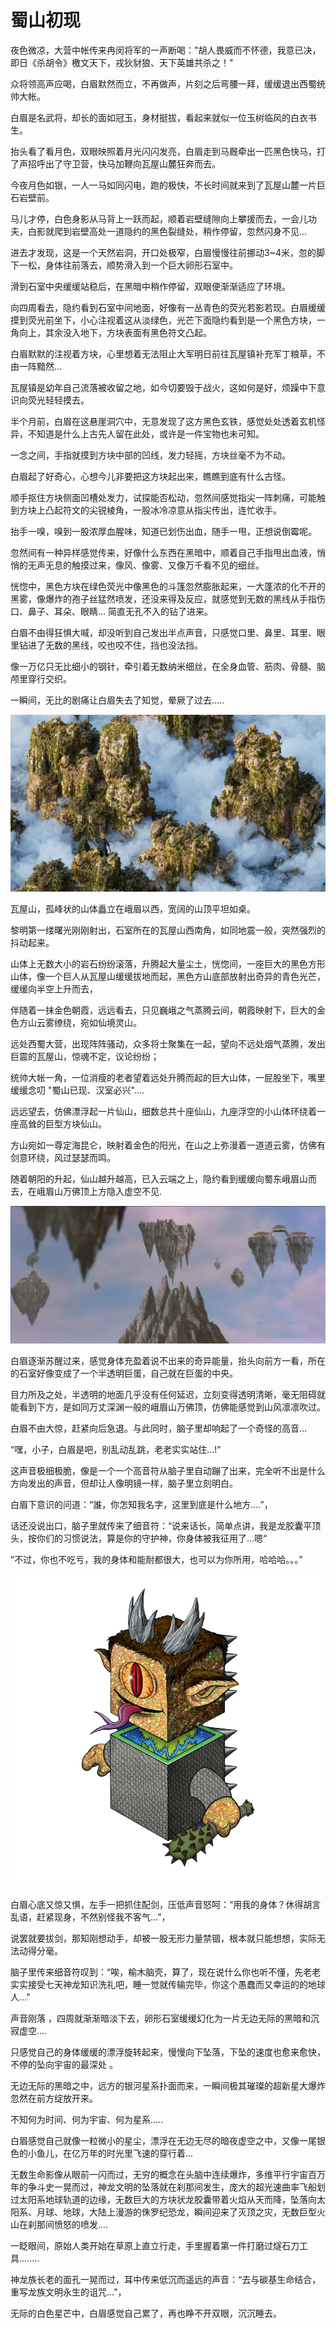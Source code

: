 # 蜀山初现

夜色微凉，大营中帐传来冉闵将军的一声断喝："胡人畏威而不怀德，我意已决，即日《杀胡令》檄文天下，戎狄豺狼、天下英雄共杀之！"

众将领高声应喝，白眉默然而立，不再做声，片刻之后弯腰一拜，缓缓退出西蜀统帅大帐。

白眉是名武将，却长的面如冠玉，身材挺拔，看起来就似一位玉树临风的白衣书生。

抬头看了看月色，双眼映照着月光闪闪发亮，白眉走到马厩牵出一匹黑色快马，打了声招呼出了守卫营，快马加鞭向瓦屋山麓狂奔而去。

今夜月色如银，一人一马如同闪电，跑的极快，不长时间就来到了瓦屋山麓一片巨石岩壁前。

马儿才停，白色身影从马背上一跃而起，顺着岩壁缝隙向上攀援而去，一会儿功夫，白影就爬到岩壁高处一道隐约的黑色裂缝处，稍作停留，忽然闪身不见...

进去才发现，这是一个天然岩洞，开口处极窄，白眉慢慢往前挪动3\~4米，忽的脚下一松，身体往前落去，顺势滑入到一个巨大卵形石室中。

滑到石室中央缓缓站稳后，在黑暗中稍作停留，双眼便渐渐适应了环境。

向四周看去，隐约看到石室中间地面，好像有一丛青色的荧光若影若现。白眉缓缓摸到荧光前坐下，小心注视着这从淡绿色，光芒下面隐约看到是一个黑色方块，一角向上，其余没入地下，方块表面有黑色符文凸起。

白眉默默的注视着方块，心里想着无法阻止大军明日前往瓦屋镇补充军丁粮草，不由一阵黯然...

瓦屋镇是幼年自己流落被收留之地，如今切要毁于战火，这如何是好，烦躁中下意识向荧光轻轻摸去。

半个月前，白眉在这悬崖洞穴中，无意发现了这方黑色玄铁，感觉处处透着玄机怪异，不知道是什么上古先人留在此处，或许是一件宝物也未可知。

一念之间，手指就摸到方块中部的凹线，发力轻摇，方块丝毫不为不动。

白眉起了好奇心，心想今儿非要把这方块起出来，瞧瞧到底有什么古怪。

顺手抠住方块侧面凹槽处发力，试探能否松动，忽然间感觉指尖一阵刺痛，可能触到方块上凸起符文的尖锐棱角，一股冰冷凉意从指尖传出，连忙收手。

抬手一嗅，嗅到一股浓厚血腥味，知道已划伤出血，随手一甩，正想说倒霉呢。

忽然间有一种异样感觉传来，好像什么东西在黑暗中，顺着自己手指甩出血液，悄悄的无声无息的触摸过来，像风、像雾、又像万千看不见的细丝。

恍惚中，黑色方块在绿色荧光中像黑色的斗篷忽然膨胀起来，一大蓬浓的化不开的黑雾，像爆炸的孢子丝猛然喷发，还没来得及反应，就感觉到无数的黑线从手指伤口、鼻子、耳朵、眼睛... 简直无孔不入的钻了进来。

白眉不由得狂惧大喊，却没听到自己发出半点声音，只感觉口里、鼻里、耳里、眼里钻进了无数的黑线，咬也咬不住，挡也没法挡。

像一万亿只无比细小的钢针，牵引着无数纳米细丝，在全身血管、筋肉、骨髓、脑颅里穿行交织。

一瞬间，无比的剧痛让白眉失去了知觉，晕厥了过去.....

![](../.gitbook/assets/仙山.jpeg)

瓦屋山，孤峰状的山体矗立在峨眉以西，宽阔的山顶平坦如桌。

黎明第一缕曙光刚刚射出，石室所在的瓦屋山西南角，如同地震一般，突然强烈的抖动起来。

山体上无数大小的岩石纷纷滚落，升腾起大量尘土，恍惚间，一座巨大的黑色方形山体，像一个巨人从瓦屋山缓缓拔地而起，黑色方山底部放射出奇异的青色光芒，缓缓向半空上升而去，

伴随着一抹金色朝霞，远远看去，只见巍峨之气蒸腾云间，朝霞映射下，巨大的金色方山云雾缭绕，宛如仙境灵山。

远处西蜀大营，出现阵阵骚动，众多将士聚集在一起，望向不远处烟气蒸腾，发出巨震的瓦屋山，惊魂不定，议论纷纷；

统帅大帐一角，一位消瘦的老者望着远处升腾而起的巨大山体，一屁股坐下，嘴里缓缓念叨 "蜀山已现、汉室必兴"....

远远望去，仿佛漂浮起一片仙山，细数总共十座仙山，九座浮空的小山体环绕着一座高耸的巨型方块仙山。&#x20;

方山宛如一尊定海昆仑，映射着金色的阳光，在山之上弥漫着一道道云雾，仿佛有剑意环绕，风过瑟瑟而鸣。

随着朝阳的升起，仙山越升越高，已入云端之上，隐约看到缓缓向蜀东峨眉山而去，在峨眉山万佛顶上方隐入虚空不见.

![蜀山浮空造，落地蜀山崩                                    ](../.gitbook/assets/1000.jpeg)

白眉逐渐苏醒过来，感觉身体充盈着说不出来的奇异能量，抬头向前方一看，所在的石室好像变成了一个半透明巨蛋，自己就在巨蛋的中央。

目力所及之处，半透明的地面几乎没有任何延迟，立刻变得透明清晰，毫无阻碍就能看到下方，是如同万丈深渊一般的峨眉山万佛顶，仿佛能感觉到山风凛凛吹过。

白眉不由大惊，赶紧向后急退。与此同时，脑子里却响起了一个奇怪的高音...

“嘿，小子，白眉是吧，别乱动乱跳，老老实实站住...!”

这声音极细极脆，像是一个一个高音符从脑子里自动蹦了出来，完全听不出是什么方向发出的声音，但却让人像明镜一样，脑子里立刻明白。

白眉下意识的问道：“誰，你怎知我名字，这里到底是什么地方....”，&#x20;

话还没说出口，脑子里就传来了细音符：“说来话长，简单点讲，我是龙胶囊平顶头，按你们的习惯说法，算是你的守护神，你身体被我征用了...嗯“

”不过，你也不吃亏，我的身体和能耐都很大，也可以为你所用，哈哈哈。。。”

![ 蜀山DC-平顶头](../.gitbook/assets/1.png)

白眉心底又惊又惧，左手一把抓住配剑，压低声音怒呵：“用我的身体？休得胡言乱语，赶紧现身，不然别怪我不客气...”，

说罢就要拔剑，那知刚想动手，却被一股无形力量禁锢，根本就只能想想，实际无法动得分毫。

脑子里传来细音符叹到：“唉，榆木脑壳，算了，现在说什么你也听不懂，先老老实实接受七天神龙知识洗礼吧，睡一觉就传输完毕，你这个愚蠢而又幸运的的地球人...”

声音刚落 ，四周就渐渐暗淡下去，卵形石室缓缓幻化为一片无边无际的黑暗和沉寂虚空....

只感觉自己的身体缓缓的漂浮旋转起来，慢慢向下坠落，下坠的速度也愈来愈快，不停的坠向宇宙的最深处 。

无边无际的黑暗之中，远方的银河星系扑面而来，一瞬间极其璀璨的超新星大爆炸忽然在前方绽放开来。

不知何为时间、何为宇宙、何为星系.....&#x20;

白眉感觉自己就像一粒微小的星尘，漂浮在无边无尽的暗夜虚空之中，又像一尾银色的小鱼儿，在亿万年的时光里飞速的穿行着...

无数生命影像从眼前一闪而过，无穷的概念在头脑中连续爆炸，多维平行宇宙百万年的争斗史一晃而过，神龙文明的坠落就在刹那间发生，庞大的超光速曲率飞船划过太阳系地球轨道的边缘，无数巨大的方块状龙胶囊带着火焰从天而降，坠落向太阳系、月球、地球，大陆上漫游的侏罗纪恐龙，瞬间迎来了灭顶之灾，无数巨型火山在刹那间愤怒的喷发....&#x20;

一眨眼间，原始人类开始在草原上直立行走，手里握着第一件打磨过燧石刀工具........

神龙族长老的面孔一晃而过，耳中传来低沉而遥远的声音：“去与碳基生命结合，重写龙族文明永生的诅咒...”，

无际的白色星芒中，白眉感觉自己累了，再也睁不开双眼，沉沉睡去。

